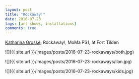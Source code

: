 ```yaml
---
layout: post
title: "Rockaway!"
date: 2016-07-23
tags: [art shows, installations]
comments: true
---
```

[Katharina Grosse](https://www.artsy.net/artist/katharina-grosse), Rockaway!, MoMa PS1, at Fort Tilden

![]({{ site.url }}/images/posts/2016-07-23-rockaways/both.jpg)

![]({{ site.url }}/images/posts/2016-07-23-rockaways/ilan.jpg)

![]({{ site.url }}/images/posts/2016-07-23-rockaways/kids.jpg)


